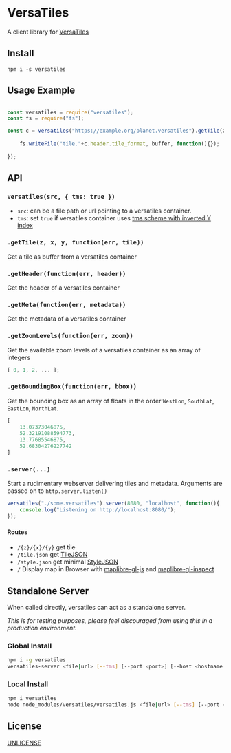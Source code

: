 # VersaTiles

A client library for [VersaTiles](https://github.com/versatiles-org/versatiles-spec)

## Install

`npm i -s versatiles`

## Usage Example

``` js

const versatiles = require("versatiles");
const fs = require("fs");

const c = versatiles("https://example.org/planet.versatiles").getTile(z,x,y, function(err, buffer){
	
	fs.writeFile("tile."+c.header.tile_format, buffer, function(){});
	
});

```

## API

### `versatiles(src, { tms: true })`

* `src`: can be a file path or url pointing to a versatiles container.
* `tms`: set `true` if versatiles container uses [tms scheme with inverted Y index](https://gist.github.com/tmcw/4954720)

### `.getTile(z, x, y, function(err, tile))`

Get a tile as buffer from a versatiles container

### `.getHeader(function(err, header))`

Get the header of a versatiles container

### `.getMeta(function(err, metadata))`

Get the metadata of a versatiles container

### `.getZoomLevels(function(err, zoom))`

Get the available zoom levels of a versatiles container as an array of integers

``` js
[ 0, 1, 2, ... ];
```

### `.getBoundingBox(function(err, bbox))`

Get the bounding box as an array of floats in the order `WestLon`, `SouthLat`, `EastLon`, `NorthLat`.

``` js
[
	13.07373046875,
	52.32191088594773,
	13.77685546875,
	52.68304276227742
]
```

### `.server(...)`

Start a rudimentary webserver delivering tiles and metadata. Arguments are passed on to `http.server.listen()`

``` js
versatiles("./some.versatiles").server(8080, "localhost", function(){
	console.log("Listening on http://localhost:8080/");
});
```

#### Routes

* `/{z}/{x}/{y}` get tile
* `/tile.json` get [TileJSON](https://github.com/mapbox/tilejson-spec)
* `/style.json` get minimal [StyleJSON](https://docs.mapbox.com/mapbox-gl-js/style-spec/)
* `/` Display map in Browser with [maplibre-gl-js](https://github.com/maplibre/maplibre-gl-js) and [maplibre-gl-inspect](https://github.com/acalcutt/maplibre-gl-inspect)

## Standalone Server

When called directly, versatiles can act as a standalone server.

*This is for testing purposes, please feel discouraged from using this in a production environment.*

### Global Install

``` sh
npm i -g versatiles
versatiles-server <file|url> [--tms] [--port <port>] [--host <hostname|ip>]
```

### Local Install 

``` sh
npm i versatiles
node node_modules/versatiles/versatiles.js <file|url> [--tms] [--port <port>] [--host <hostname|ip>]
```

## License

[UNLICENSE](https://unlicense.org/)
